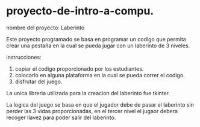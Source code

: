 # proyecto-de-intro-a-compu.
nombre del proyecto: Laberinto

Este proyecto programado se basa en programar un codigo que permita crear una pestaña en la cual se pueda jugar con un laberinto de 3 niveles.

instrucciones:
1. copiar el codigo proporcionado por los estudiantes.
2. colocarlo en alguna plataforma en la cual se pueda correr el codigo.
3. disfrutar del juego.

La unica libreria utilizada para la creacion del laberinto fue tkinter.

La logica del juego se basa en que el jugador debe de pasar el laberinto sin perder las 3 vidas proporcionadas, en el tercer nivel el jugaor debera recoger llavez para poder salir del laberinto.
